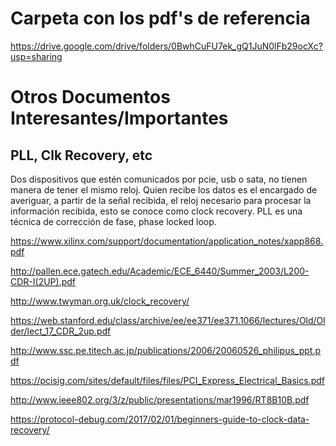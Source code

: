 # Carpeta con los pdf's de referencia

https://drive.google.com/drive/folders/0BwhCuFU7ek_gQ1JuN0lFb29ocXc?usp=sharing

# Otros Documentos Interesantes/Importantes

## PLL, Clk Recovery, etc

Dos dispositivos que estén comunicados por pcie, usb o sata, no tienen
manera de tener el mismo reloj. Quien recibe los datos es el encargado de
averiguar, a partir de la señal recibida, el reloj necesario para procesar
la información recibida, esto se conoce como clock recovery.
PLL es una técnica de corrección de fase, phase locked loop.

https://www.xilinx.com/support/documentation/application_notes/xapp868.pdf

http://pallen.ece.gatech.edu/Academic/ECE_6440/Summer_2003/L200-CDR-I(2UP).pdf

http://www.twyman.org.uk/clock_recovery/

https://web.stanford.edu/class/archive/ee/ee371/ee371.1066/lectures/Old/Older/lect_17_CDR_2up.pdf

http://www.ssc.pe.titech.ac.jp/publications/2006/20060526_philipus_ppt.pdf

https://pcisig.com/sites/default/files/files/PCI_Express_Electrical_Basics.pdf

http://www.ieee802.org/3/z/public/presentations/mar1996/RT8B10B.pdf

https://protocol-debug.com/2017/02/01/beginners-guide-to-clock-data-recovery/
